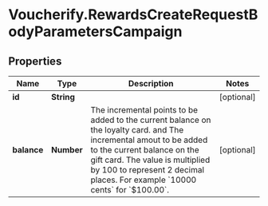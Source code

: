 # Voucherify.RewardsCreateRequestBodyParametersCampaign

## Properties

Name | Type | Description | Notes
------------ | ------------- | ------------- | -------------
**id** | **String** |  | [optional] 
**balance** | **Number** | The incremental points to be added to the current balance on the loyalty card. and The incremental amout to be added to the current balance on the gift card. The value is multiplied by 100 to represent 2 decimal places. For example &#x60;10000 cents&#x60; for &#x60;$100.00&#x60;. | [optional] 


